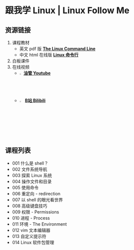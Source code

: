 # 跟我学 Linux | Linux Follow Me

## 资源链接
1. 课程教材 
    - 英文 pdf 版 [**The Linux Command Line**](https://silenthunter0814.github.io/pub/lfm/TLCL-17.10.pdf)
    - 中文 html 在线版 [**Linux 命令行**](http://billie66.github.io/TLCL/book/index.html)
2. 白板课件
3. 在线视频
    - <img src="https://silenthunter0814.github.io/pub/assets/youtube.png" width="2%" height="2%">  [**油管 Youtube**](https://www.youtube.com/watch?v=FuiKqWJmBK8&list=PLTAMfyudM4Zv21seNLop76EJKfUwC_B6w)
    - <img src="https://silenthunter0814.github.io/pub/assets/bilibili.png" width="3%" height="3%"> [**B站 Bilibili**](https://www.bilibili.com/list/1551957972?sid=3068281&desc=1&oid=949862607&bvid=BV1rs4y1b7pZ)


## 课程列表
 - 001  什么是 shell？
 - 002	文件系统导航
 - 003	探索 Linux 系统
 - 004	操作文件和目录
 - 005	使用命令
 - 006	重定向 - redirection
 - 007	以 shell 的眼光看世界
 - 008	高级键盘技巧
 - 009	权限 - Permissions
 - 010	进程 - Process
 - 011  环境 - The Environment
 - 012  vim 文本编辑器
 - 013  自定义提示符
 - 014  Linux 软件包管理
